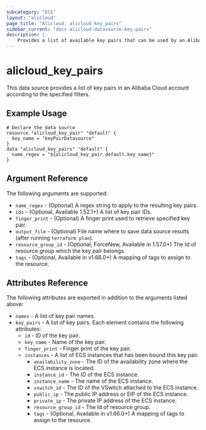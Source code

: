 ```yaml
---
subcategory: "ECS"
layout: "alicloud"
page_title: "Alicloud: alicloud_key_pairs"
sidebar_current: "docs-alicloud-datasource-key-pairs"
description: |-
    Provides a list of available key pairs that can be used by an Alibaba Cloud account.
---
```


# alicloud\_key\_pairs

This data source provides a list of key pairs in an Alibaba Cloud account according to the specified filters.

## Example Usage

```
# Declare the data source
resource "alicloud_key_pair" "default" {
  key_name = "keyPairDatasource"
}
data "alicloud_key_pairs" "default" {
  name_regex = "${alicloud_key_pair.default.key_name}"
}

```

## Argument Reference

The following arguments are supported:

* `name_regex` - (Optional) A regex string to apply to the resulting key pairs.
* `ids` - (Optional, Available 1.52.1+) A list of key pair IDs.
* `finger_print` - (Optional) A finger print used to retrieve specified key pair.
* `output_file` - (Optional) File name where to save data source results (after running `terraform plan`).
* `resource_group_id` - (Optional, ForceNew, Available in 1.57.0+) The Id of resource group which the key pair belongs.
* `tags` - (Optional, Available in v1.66.0+) A mapping of tags to assign to the resource.
## Attributes Reference

The following attributes are exported in addition to the arguments listed above:

* `names` - A list of key pair names.
* `key_pairs` - A list of key pairs. Each element contains the following attributes:
  * `id` - ID of the key pair.
  * `key_name` - Name of the key pair.
  * `finger_print` - Finger print of the key pair.
  * `instances` - A list of ECS instances that has been bound this key pair.
    * `availability_zone` - The ID of the availability zone where the ECS instance is located.
    * `instance_id` - The ID of the ECS instance.
    * `instance_name` - The name of the ECS instance.
    * `vswitch_id` - The ID of the VSwitch attached to the ECS instance.
    * `public_ip` - The public IP address or EIP of the ECS instance.
    * `private_ip` - The private IP address of the ECS instance.
    * `resource_group_id` - The Id of resource group.
    * `tags` - (Optional, Available in v1.66.0+) A mapping of tags to assign to the resource.